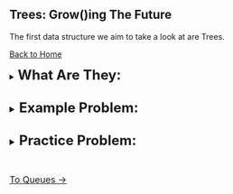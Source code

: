## Trees: Grow()ing The Future

The first data structure we aim to take a look at are Trees.

[Back to Home](0-welcome.md)

<details>
<summary><font size=5><b>What Are They:</b></summary>

<font size=3><b>How Do They Work:</b>

> A Tree is often used for analyzing a collection of data in a type  of order that can show relativity. For example a family tree shows the relation of parent to child. The tree utilizes a range of basic functions that allow for efficiency in application. These functions include a getroot, insert/add, find, delete, and a print.

![Tree](Images/Tree.jpg)

> One might ask why is their a print function within the tree-based function when one already exists for Python. The answer is, "the same reason the find function is dynamic". When we possess a tree of data their will be a root with it's many existing nodes and leafs that make up the tree. Whenever we want to find something on the tree we need to determine the best type of search in order to more efficiently find the desired node. This could be a depth-first, breadth-first, or a simple traversel of the tree. The differences being do I search through each branch starting left or right side, or do I check each layer before moving to the next.

> The best example of these is relative of an example below mentioning a family tree and a championship bracket. If I follow the champion as my root and want to find the path they took in each match to win the tournament, then I could do a breadth-first as I only need to find which of the two nodes is the champion and then move down that corresponding branch. In a family tree we usually will use a depth-first as we are moving or seeking out the leaf node's lineage through the family tree. There are more options for these searches but these will suffice for now in understanding.

![Family Tree](Images/family-tree-template.png)

> The print function will follow a similar theme as do I want each branch to print out first, or just go from left-to-right (or vice-versa) printing every node along the way. We need to define or use the defined tree-based print to reference the node data and print off for us in the order we seek to see the data. If I want to print off my branch in geneology going from me to each of my grandparents, then I might need to define a reverse bread-first, or a breadth-last if you will, that would print me, then my mother/father, then my mother's mother/father, and father's mother/father. This can become tedious so often the tree is used in conjunction* with another data structure for storing these values as they are found and then just printing off that structure.

*\* -There is an axample of this beneficial conjunction in the conclusion*


<font size=3><b>Why Use Them:</b>

> Before the info dump below the main resaon a Tree is useful is for displaying the parent/child relationship between nodes. This goal is what drive the BIg(O) notation of O(log_2^N) This equation is O() of log base 2 of N. The N being the number of cycles in the function. The search function is shown as this Big(O) notation and is shown in usefulness when a small value such as 1 or 2 is inputed. If only 1 cycle is needed then we are already at the root and that is what is sought. If 2 layers are needed then it will cycle through once from the root. The binary search tree allows for a much easier time of search and insert if the tree is a feasible data structure for the data set. Then the enqueue and dequeue are simply O(1) as it is just the act of placing and removing.

> Now, trees serve as a way of sorting information in order to anlayze factors relating to the data set. A few of these examples include a family tree in geneology or a championship bracket. Though a bracket is an inverted tree it could be analyzed from the winner down until each leaf is found representing every participant within the challenge. The family tree will show relation of node to leaf or parent to child through each generation until the eventual top is reached. This in most belief's goes to Adam and Eve as the first humans. More immediate however parents and grandparents direct lines show one branch of the tree leading to a leaf whether that be you or your posterity so forth.

> Because of this straightforward lineage that occurs in a tree is it much easier to insert and delete from a tree. Though I hope you don't delete someone from your family tree whenever a new child is born they are immediately attached as a leaf to the respective parents node. Similarly, searching is considerably faster as if we want to see who the champion faced in the second or even first match we can simply trace down the branch following the champion until that layer or level in the tree we seek.

> Finding a great-great-great-grandparent can be just as easy and fast, assuming the tree is completed in some of its glory. We start at the leaf/child we want to know the great-great-great-grandparent of and then walk up each edge or link from parents to the parents of the parents and so forth until the desired node is located.


<font size=3><b>Limitations:</b>

> Alright, I admit. A family tree and champion's bracket aren't always considered true trees in the definition of the data structure, they exhibit many of the core qualities and strengths of them. In inverse analization, however, a tree data structure can be limited by computing power or simply the way it is built in the program. Their may only be room for 2 children nodes on each parent node. The tree can be unbalanced if the wrong root is picked and the tree is left unbalanced. This causes extra unnecessary computing power to be consumed. Without babysitting of the tree it can fail just as swiftly as it can assist for good in a program.

> Depending on the versality of the program and what is needed from a data structure it might be more beneficial to pick something like a map, linked list, or dictionary structure. However if the goal is to continue to build layer by layer forever such as the family tree for geneological research it may be more beneficial to use a tree and encorporate the necessary overhead in order to maintain the tree and the various nodes encorporated.
</details>
<br>
</details>

<details>
<summary><font size=5><b>Example Problem:</b></summary>
<font size=3><br>

> Only breifly hinted at above Trees obviously utilize recursion. It is possible to use the tree without but to save computational power this is the most efficient method. For the Practice Problem we will utilize recursion to solve a search through a BST, or Binary Search Tree. For this problem we will just address basic recursion for implementing the insert function. To begin we have the in initial insert function that is called in the use of the tree which will then reference a recursive _insert() function.

```python
def insert(self, data):
        """
        Insert 'data' into the BST.  If the BST
        is empty, then set the root equal to the new 
        node.  Otherwise, use _insert to recursively
        find the location to insert.
        """
        if self.root is None:
            self.root = BST.Node(data)
        elif data in tree:
          return
        else:
            self._insert(data, self.root)  # Start at the root
```

<details>
<summary><b>Problem:</b></summary>

* This function was taken from a previous assignment completed for CSE 212

> Before we implement a full BST for the tree walk through each comment and try to visualize as we attempt to insert an item into the tree. As mentioned above, for this insert we will analyze a current node and move down the tree checking whether it should be on the left or right of the current node and if there is an empty spot to place the new node.

```python
    def _insert(self, data, node):
        """
        This function will look for a place to insert a node
        with 'data' inside of it.  The current sub-tree is
        represented by 'node'.  This function is intended to be
        called the first time by the insert function.
        """
        # The data belongs on the left side.

        # We found an empty spot

        # Need to keep looking.  Call _insert
        # recursively on the left sub-tree.

        # The data belongs on the right side.

        # We found an empty spot

        # Need to keep looking.  Call _insert
        # recursively on the right sub-tree.

```
</details>

<details>
<summary><font size=3><b>Solution:</b></summary>

* This function was taken from a previous assignment completed for CSE 212

> Now see how the insert will take a data and current node. These values are checked and then we move either left or right down a tree. That place is then checked if it is empty or not. If not then recursion is implemented by calling the _insert(data, current node). This will then repeat the process until an empty spot for the new node is found.

```python
    def _insert(self, data, node):
        """
        This function will look for a place to insert a node
        with 'data' inside of it.  The current sub-tree is
        represented by 'node'.  This function is intended to be
        called the first time by the insert function.
        """
        if data < node.data:
            # The data belongs on the left side.
            if node.left is None:
                # We found an empty spot
                node.left = BST.Node(data)
            else:
                # Need to keep looking.  Call _insert
                # recursively on the left sub-tree.
                self._insert(data, node.left)
        else:
            # The data belongs on the right side.
            if node.right is None:
                # We found an empty spot
                node.right = BST.Node(data)
            else:
                # Need to keep looking.  Call _insert
                # recursively on the right sub-tree.
                self._insert(data, node.right)
```
</details>

</details>
<br>

<details>
<summary><font size=5><b>Practice Problem:</b></summary>
<font size=3><br>

> Below is a practice problem that will ask you to implement a reverse travers through a tree and then print off the tree. When following the instruction visualize how the tree works. If needed comment out some of the inserts and experiement how the tree will organize where they need to be similar to how we discussed a family tree how the child/leaf will simply be attached below their corresponding parent node.
<details>
<summary><b>Problem:</b></summary>
<br>

[Code For Practice Problem](Python%20Files/Trees-Prob.py)

```python
class Tree:
  
  class Node:

    def __init__(self, data, left=None, right=None):
      self.left = left
      self.right = right
      self.data = data
  
  def __init__(self):
    self.root = None
 
  def insert(self, data):
    """
    Insert
    """
    if self.root is None:
        self.root = Tree.Node(data)
    elif data in tree:
      return
    else:
        self._insert(data, self.root)

  def _insert(self, data, node):
    """
    Insert recursion
    """
    if data < node.data:
      if node.left is None:
        node.left = Tree.Node(data)
      else:
        self._insert(data, node.left)
    else:
      if node.right is None:
        node.right = Tree.Node(data)
      else:
        self._insert(data, node.right)
  

  def __iter__(self):
    """
    Perform a forward traversal
    """
    yield from self._traverse_forward(self.root)

  def _traverse_forward(self, node):
    if node is not None:
      yield from self._traverse_forward(node.left)
      yield node.data
      yield from self._traverse_forward(node.right)


  def __reversed__(self):
    """
    Perform a reversed forward traversal (reversed in-order traversal)

    """

  def _traverse_backward(self, node):
    """
    Does a backwards traversal (reverse in-order traversal).  
    """
  

tree = Tree()
tree.insert(5)
tree.insert(3)
tree.insert(7)

print("Forward (Left -> Right)")
for x in tree:
    print(x)

##############################################################################
# Problems To Solve
##############################################################################    

"""
This is the first step in the problem. 
Implement the reverse/traverse-backward functions.
"""
print("Forward (Right -> Left)")
for x in reversed(tree):
    print(x)

"""
After the traverse backward is implemented add this set to the existing tree.
After the values are inserted print the countdown.
"""
nlist = (4, 6, 2, 8, 1, 9)

# Insert the values of the list into the tree

# Print the Countdown
print("\nCountdown to Take-Off")
```

</details>
<details>
<summary><font size=3><b>Solution:</b></summary>
<br>

[Code For Solution](Python%20Files/Trees-Sol.py)

```python
class Tree:
  
  class Node:

    def __init__(self, data, left=None, right=None):
      self.left = left
      self.right = right
      self.data = data
  
  def __init__(self):
    self.root = None
 
  def insert(self, data):
    """
    Insert
    """
    if self.root is None:
        self.root = Tree.Node(data)
    elif data in tree:
      return
    else:
        self._insert(data, self.root)

  def _insert(self, data, node):
    """
    Insert recursion
    """
    if data < node.data:
      if node.left is None:
        node.left = Tree.Node(data)
      else:
        self._insert(data, node.left)
    else:
      if node.right is None:
        node.right = Tree.Node(data)
      else:
        self._insert(data, node.right)
  
  def __iter__(self):
    """
    Perform a forward traversal
    """

    yield from self._traverse_forward(self.root)

  def _traverse_forward(self, node):
    if node is not None:
      yield from self._traverse_forward(node.left)
      yield node.data
      yield from self._traverse_forward(node.right)

  def __reversed__(self):
    """
    Perform a reversed forward traversal (reversed in-order traversal)

    """        
    yield from self._traverse_backward(self.root)

  def _traverse_backward(self, node):
    """
    Does a backwards traversal (reverse in-order traversal).  
    """
    if node is not None:
      yield from self._traverse_backward(node.right)
      yield node.data
      yield from self._traverse_backward(node.left)
  

tree = Tree()
tree.insert(5)
tree.insert(3)
tree.insert(7)

print("Forward (Left -> Right)")
for x in tree:
    print(x)

"""
This is the first step in the problem. 
Implement the reverse/traverse-backward functions.
"""
print("\nForward (Right -> Left)")
for x in reversed(tree):
    print(x)

"""
After the traverse backward is implemented add this set to the existing tree.
Then implement the traverse backward print for it to print 9, 8, 7, 6, 5, 4, 3, 2, 1
"""
nlist = (4, 6, 2, 8, 1, 9)

for i in nlist:
  tree.insert(i)

print("\nCountdown to Take-Off")
for x in reversed(tree):
    print(x)
```

</details>
</details>
</br>

[To Queues ->](2-topic.md)